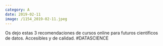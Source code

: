 ```yaml
--- 
category: A 
date: 2019-02-11 
image: /1154_2019-02-11.jpeg 
--- 
```


Os dejo estas 3 recomendaciones de cursos online para futuros científicos de datos. Accesibles y de calidad. #DATASCIENCE